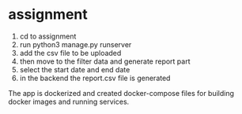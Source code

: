 # assignment
1. cd to assignment
2. run python3 manage.py runserver
3. add the csv file to be uploaded
4. then move to the filter data and generate report part
5. select the  start date and end date
6. in the backend the report.csv file is generated

The app is dockerized and created docker-compose files for building docker images
and running services.
